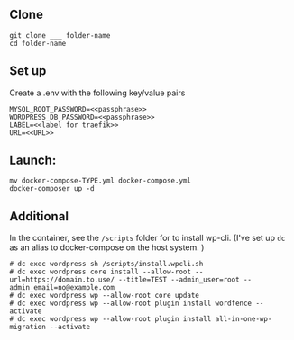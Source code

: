 
Clone
-
```
git clone ___ folder-name
cd folder-name
```

Set up 
-
Create a .env with the following key/value pairs
```
MYSQL_ROOT_PASSWORD=<<passphrase>>
WORDPRESS_DB_PASSWORD=<<passphrase>>
LABEL=<<label for traefik>>
URL=<<URL>>
```

Launch:
-
```
mv docker-compose-TYPE.yml docker-compose.yml
docker-composer up -d
```

Additional
-
In the container, see the `/scripts` folder for to install wp-cli. (I've set up `dc` as an alias to docker-compose on the host system. )

```
# dc exec wordpress sh /scripts/install.wpcli.sh
# dc exec wordpress core install --allow-root --url=https://domain.to.use/ --title=TEST --admin_user=root --admin_email=no@example.com
# dc exec wordpress wp --allow-root core update
# dc exec wordpress wp --allow-root plugin install wordfence --activate
# dc exec wordpress wp --allow-root plugin install all-in-one-wp-migration --activate
```
